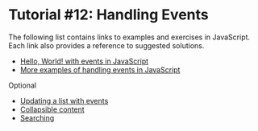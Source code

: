 # Tutorial #12: Handling Events
The following list contains links to examples and exercises in JavaScript. Each link also provides a reference to suggested solutions.

- [Hello, World! with events in JavaScript](https://jsfiddle.net/joseortiz/Lzj2etaf/)
- [More examples of handling events in JavaScript](https://jsfiddle.net/joseortiz/jv349kzt/)

Optional
- [Updating a list with events](https://jsfiddle.net/joseortiz/6uspdxoz/)
- [Collapsible content](https://jsfiddle.net/joseortizauckluni/cufjL6p8/)
- [Searching](https://jsfiddle.net/joseortizauckluni/co7nzyL1/)
